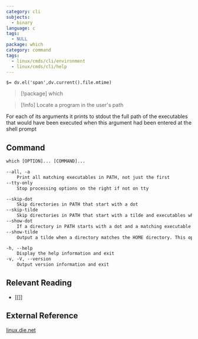 ```yaml
---
category: cli
subjects:
  - binary
language: c
tags:
  - NULL
package: which
category: command
tags:
  - linux/cmds/cli/environment
  - linux/cmds/cli/help
---
```


`$= dv.el('span',dv.current().file.mtime)`
> [!package] which

> [!info] Locate a program in the user's path

For each of its arguments it prints to stdout the full path of the executables that would have been executed when this argument had been entered at the shell prompt

## Command
```txt
which [OPTION]... [COMMAND]...

--all, -a
	Print all matching executables in PATH, not just the first
--tty-only
	Stop processing options on the right if not on tty

--skip-dot
	Skip directories in PATH that start with a dot
--skip-tilde
	Skip directories in PATH that start with a tilde and executables which reside in the HOME directory
--show-dot
	If a directory in PATH starts with a dot and a matching executable was found for that path, then print the relative path
--show-tilde
	Output a tilde when a directory matches the HOME directory. This option is ignored when which is invoked as root

-h, --help
	Display the help information and exit 
-v, -V, --version
	Output version information and exit
```

## Relevant Reading
- [[]]

## External Reference
[linux.die.net](https://linux.die.net/man/1/which)
